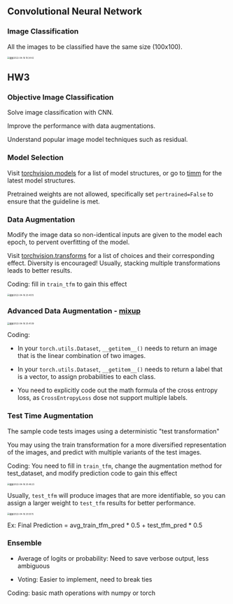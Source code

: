 ## Convolutional Neural Network

### Image Classification

All the images to be classified have the same size (100x100).

<img src="/Users/hanyixiao/Library/Application Support/typora-user-images/截屏2022-04-16 19.34.42.png" alt="截屏2022-04-16 19.34.42" style="zoom:33%;" />

## HW3

### Objective Image Classification

Solve image classification with CNN.

Improve the performance with data augmentations.

Understand popular image model techniques such as residual.

### Model Selection

Visit [torchvision.models](https://pytorch.org/vision/stable/models.html) for a list of model structures, or go to [timm](https://github.com/rwightman/pytorch-image-models) for the latest model structures.

Pretrained weights are not allowed, specifically set `pertrained=False` to ensure that the guideline is met.

### Data Augmentation

Modify the image data so non-identical inputs are given to the model each epoch, to pervent overfitting of the model.

Visit [torchvision.transforms](https://pytorch.org/vision/stable/transforms.html) for a list of choices and their corresponding effect. Diversity is encouraged! Usually, stacking multiple transformations leads to better results.

Coding: fill in `train_tfm` to gain this effect

<img src="/Users/hanyixiao/Library/Application Support/typora-user-images/截屏2022-04-16 20.40.15.png" alt="截屏2022-04-16 20.40.15" style="zoom:33%;" />

### Advanced Data Augmentation - [mixup](https://arxiv.org/pdf/1710.09412.pdf)

<img src="/Users/hanyixiao/Library/Application Support/typora-user-images/截屏2022-04-16 20.41.09.png" alt="截屏2022-04-16 20.41.09" style="zoom:33%;" />

Coding:

- In your `torch.utils.Dataset`, `__getitem__()` needs to return an image that is the linear combination of two images.

- In your `torch.utils.Dataset`, `__getitem__()` needs to return a label that is a vector, to assign probabilities to each class.

- You need to explicitly code out the math formula of the cross entropy loss, as `CrossEntropyLoss` dose not support multiple labels.

### Test Time Augmentation

The sample code tests images using a deterministic "test transformation"

You may using the train transformation for a more diversified representation of the images, and predict with multiple variants of the test images.

Coding: You need to fill in `train_tfm`, change the augmentation method for test_dataset, and modify prediction code to gain this effect

<img src="/Users/hanyixiao/Library/Application Support/typora-user-images/截屏2022-04-16 20.48.23.png" alt="截屏2022-04-16 20.48.23" style="zoom:33%;" />

Usually, `test_tfm` will produce images that are more identifiable, so you can assign a larger weight to `test_tfm` results for better performance.

<img src="/Users/hanyixiao/Library/Application Support/typora-user-images/截屏2022-04-16 20.50.15.png" alt="截屏2022-04-16 20.50.15" style="zoom:33%;" />

Ex: Final Prediction = avg_train_tfm_pred * 0.5 + test_tfm_pred * 0.5

### Ensemble

- Average of logits or probability: Need to save verbose output, less ambiguous

- Voting: Easier to implement, need to break ties

Coding: basic math operations with numpy or torch